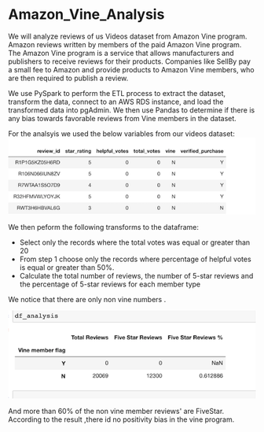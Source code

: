 # Amazon_Vine_Analysis

We will analyze reviews of us Videos dataset from Amazon Vine program.
Amazon reviews written by members of the paid Amazon Vine program. The Amazon Vine program is a service that allows manufacturers and publishers to receive reviews for their products. Companies like SellBy pay a small fee to Amazon and provide products to Amazon Vine members, who are then required to publish a review.

We use PySpark to perform the ETL process to extract the dataset, transform the data, connect to an AWS RDS instance, and load the transformed data into pgAdmin. We then use Pandas to determine if there is any bias towards favorable reviews from Vine members in the dataset.

For the analsyis we used the below variables from our videos dataset:
![Tablevine:](Resources/Tablevine.png)

We then peform the following transforms to the dataframe:
- Select only the records where the total votes was equal or greater than 20
- From step 1 choose only the records where percentage of helpful votes is equal or greater than 50%.
- Calculate the total number of reviews, the number of 5-star reviews and the percentage of 5-star reviews for each member type

We notice that there are only non vine numbers .

![Reviewvine:](Resources/Reviewvine.png)

And more than 60% of the non vine member reviews' are FiveStar. According to the result ,there id no positivity bias in the vine program.





